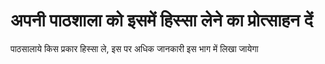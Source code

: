 

# अपनी पाठशाला को इसमें हिस्सा लेने का प्रोत्साहन दें

पाठसालाये किस प्रकार हिस्सा ले, इस पर अधिक जानकारी इस भाग में लिखा जायेगा